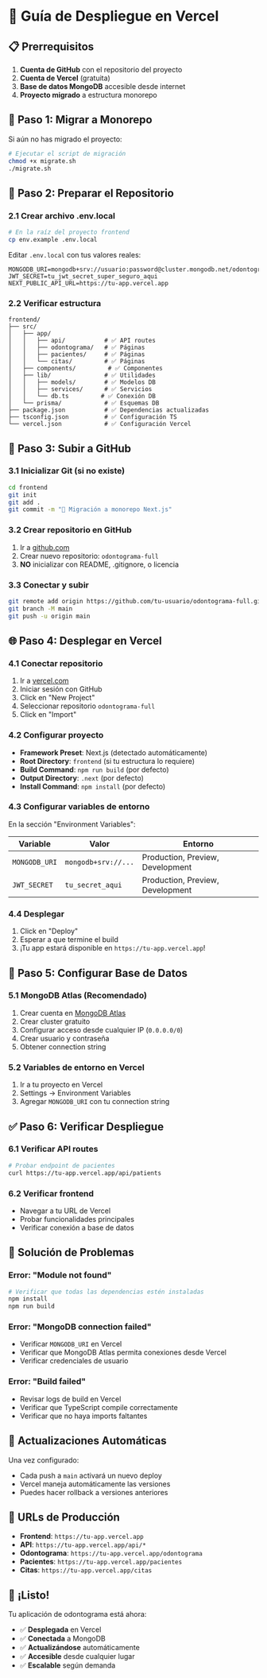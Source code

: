 # 🚀 Guía de Despliegue en Vercel

## 📋 Prerrequisitos

1. **Cuenta de GitHub** con el repositorio del proyecto
2. **Cuenta de Vercel** (gratuita)
3. **Base de datos MongoDB** accesible desde internet
4. **Proyecto migrado** a estructura monorepo

## 🔄 Paso 1: Migrar a Monorepo

Si aún no has migrado el proyecto:

```bash
# Ejecutar el script de migración
chmod +x migrate.sh
./migrate.sh
```

## 📁 Paso 2: Preparar el Repositorio

### 2.1 Crear archivo .env.local
```bash
# En la raíz del proyecto frontend
cp env.example .env.local
```

Editar `.env.local` con tus valores reales:
```env
MONGODB_URI=mongodb+srv://usuario:password@cluster.mongodb.net/odontograma
JWT_SECRET=tu_jwt_secret_super_seguro_aqui
NEXT_PUBLIC_API_URL=https://tu-app.vercel.app
```

### 2.2 Verificar estructura
```
frontend/
├── src/
│   ├── app/
│   │   ├── api/           # ✅ API routes
│   │   ├── odontograma/   # ✅ Páginas
│   │   ├── pacientes/     # ✅ Páginas
│   │   └── citas/         # ✅ Páginas
│   ├── components/         # ✅ Componentes
│   ├── lib/               # ✅ Utilidades
│   │   ├── models/        # ✅ Modelos DB
│   │   ├── services/      # ✅ Servicios
│   │   └── db.ts         # ✅ Conexión DB
│   └── prisma/            # ✅ Esquemas DB
├── package.json           # ✅ Dependencias actualizadas
├── tsconfig.json          # ✅ Configuración TS
└── vercel.json            # ✅ Configuración Vercel
```

## 🚀 Paso 3: Subir a GitHub

### 3.1 Inicializar Git (si no existe)
```bash
cd frontend
git init
git add .
git commit -m "🚀 Migración a monorepo Next.js"
```

### 3.2 Crear repositorio en GitHub
1. Ir a [github.com](https://github.com)
2. Crear nuevo repositorio: `odontograma-full`
3. **NO** inicializar con README, .gitignore, o licencia

### 3.3 Conectar y subir
```bash
git remote add origin https://github.com/tu-usuario/odontograma-full.git
git branch -M main
git push -u origin main
```

## 🌐 Paso 4: Desplegar en Vercel

### 4.1 Conectar repositorio
1. Ir a [vercel.com](https://vercel.com)
2. Iniciar sesión con GitHub
3. Click en "New Project"
4. Seleccionar repositorio `odontograma-full`
5. Click en "Import"

### 4.2 Configurar proyecto
- **Framework Preset**: Next.js (detectado automáticamente)
- **Root Directory**: `frontend` (si tu estructura lo requiere)
- **Build Command**: `npm run build` (por defecto)
- **Output Directory**: `.next` (por defecto)
- **Install Command**: `npm install` (por defecto)

### 4.3 Configurar variables de entorno
En la sección "Environment Variables":

| Variable | Valor | Entorno |
|----------|-------|---------|
| `MONGODB_URI` | `mongodb+srv://...` | Production, Preview, Development |
| `JWT_SECRET` | `tu_secret_aqui` | Production, Preview, Development |

### 4.4 Desplegar
1. Click en "Deploy"
2. Esperar a que termine el build
3. ¡Tu app estará disponible en `https://tu-app.vercel.app`!

## 🔧 Paso 5: Configurar Base de Datos

### 5.1 MongoDB Atlas (Recomendado)
1. Crear cuenta en [MongoDB Atlas](https://mongodb.com/atlas)
2. Crear cluster gratuito
3. Configurar acceso desde cualquier IP (`0.0.0.0/0`)
4. Crear usuario y contraseña
5. Obtener connection string

### 5.2 Variables de entorno en Vercel
1. Ir a tu proyecto en Vercel
2. Settings → Environment Variables
3. Agregar `MONGODB_URI` con tu connection string

## ✅ Paso 6: Verificar Despliegue

### 6.1 Verificar API routes
```bash
# Probar endpoint de pacientes
curl https://tu-app.vercel.app/api/patients
```

### 6.2 Verificar frontend
- Navegar a tu URL de Vercel
- Probar funcionalidades principales
- Verificar conexión a base de datos

## 🚨 Solución de Problemas

### Error: "Module not found"
```bash
# Verificar que todas las dependencias estén instaladas
npm install
npm run build
```

### Error: "MongoDB connection failed"
- Verificar `MONGODB_URI` en Vercel
- Verificar que MongoDB Atlas permita conexiones desde Vercel
- Verificar credenciales de usuario

### Error: "Build failed"
- Revisar logs de build en Vercel
- Verificar que TypeScript compile correctamente
- Verificar que no haya imports faltantes

## 🔄 Actualizaciones Automáticas

Una vez configurado:
- Cada push a `main` activará un nuevo deploy
- Vercel maneja automáticamente las versiones
- Puedes hacer rollback a versiones anteriores

## 📱 URLs de Producción

- **Frontend**: `https://tu-app.vercel.app`
- **API**: `https://tu-app.vercel.app/api/*`
- **Odontograma**: `https://tu-app.vercel.app/odontograma`
- **Pacientes**: `https://tu-app.vercel.app/pacientes`
- **Citas**: `https://tu-app.vercel.app/citas`

## 🎉 ¡Listo!

Tu aplicación de odontograma está ahora:
- ✅ **Desplegada** en Vercel
- ✅ **Conectada** a MongoDB
- ✅ **Actualizándose** automáticamente
- ✅ **Accesible** desde cualquier lugar
- ✅ **Escalable** según demanda 